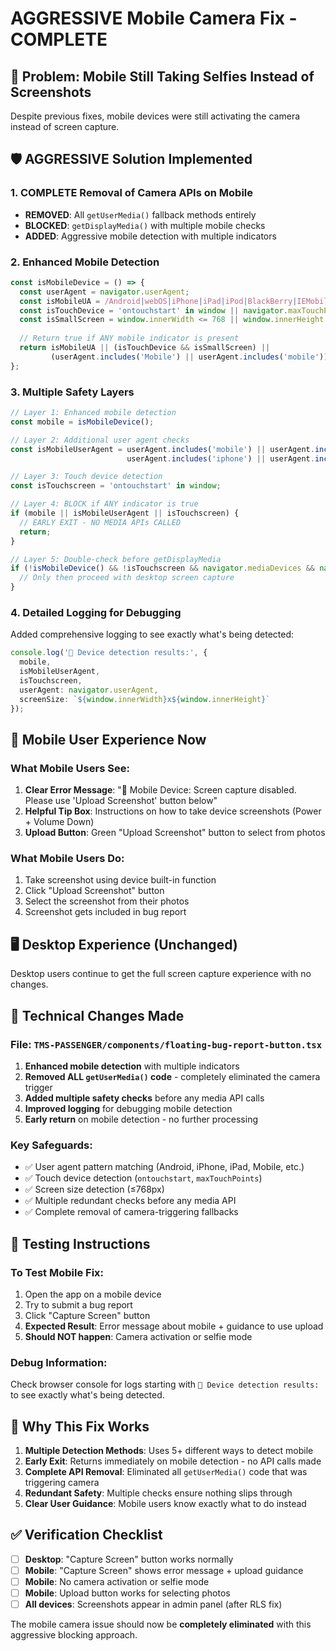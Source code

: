 # AGGRESSIVE Mobile Camera Fix - COMPLETE

## 🚨 Problem: Mobile Still Taking Selfies Instead of Screenshots

Despite previous fixes, mobile devices were still activating the camera instead of screen capture.

## 🛡️ AGGRESSIVE Solution Implemented

### 1. **COMPLETE Removal of Camera APIs on Mobile**
- **REMOVED**: All `getUserMedia()` fallback methods entirely
- **BLOCKED**: `getDisplayMedia()` with multiple mobile checks
- **ADDED**: Aggressive mobile detection with multiple indicators

### 2. **Enhanced Mobile Detection** 
```typescript
const isMobileDevice = () => {
  const userAgent = navigator.userAgent;
  const isMobileUA = /Android|webOS|iPhone|iPad|iPod|BlackBerry|IEMobile|Opera Mini|Mobile|mobile|CriOS/i.test(userAgent);
  const isTouchDevice = 'ontouchstart' in window || navigator.maxTouchPoints > 0;
  const isSmallScreen = window.innerWidth <= 768 || window.innerHeight <= 768;
  
  // Return true if ANY mobile indicator is present
  return isMobileUA || (isTouchDevice && isSmallScreen) || 
         (userAgent.includes('Mobile') || userAgent.includes('mobile'));
};
```

### 3. **Multiple Safety Layers**
```typescript
// Layer 1: Enhanced mobile detection
const mobile = isMobileDevice();

// Layer 2: Additional user agent checks
const isMobileUserAgent = userAgent.includes('mobile') || userAgent.includes('android') || 
                          userAgent.includes('iphone') || userAgent.includes('ipad');

// Layer 3: Touch device detection
const isTouchscreen = 'ontouchstart' in window;

// Layer 4: BLOCK if ANY indicator is true
if (mobile || isMobileUserAgent || isTouchscreen) {
  // EARLY EXIT - NO MEDIA APIs CALLED
  return;
}

// Layer 5: Double-check before getDisplayMedia
if (!isMobileDevice() && !isTouchscreen && navigator.mediaDevices && navigator.mediaDevices.getDisplayMedia) {
  // Only then proceed with desktop screen capture
}
```

### 4. **Detailed Logging for Debugging**
Added comprehensive logging to see exactly what's being detected:
```typescript
console.log('🐛 Device detection results:', {
  mobile,
  isMobileUserAgent,
  isTouchscreen,
  userAgent: navigator.userAgent,
  screenSize: `${window.innerWidth}x${window.innerHeight}`
});
```

## 📱 Mobile User Experience Now

### **What Mobile Users See:**
1. **Clear Error Message**: "📱 Mobile Device: Screen capture disabled. Please use 'Upload Screenshot' button below"
2. **Helpful Tip Box**: Instructions on how to take device screenshots (Power + Volume Down)
3. **Upload Button**: Green "Upload Screenshot" button to select from photos

### **What Mobile Users Do:**
1. Take screenshot using device built-in function
2. Click "Upload Screenshot" button
3. Select the screenshot from their photos
4. Screenshot gets included in bug report

## 🖥️ Desktop Experience (Unchanged)

Desktop users continue to get the full screen capture experience with no changes.

## 🔧 Technical Changes Made

### **File: `TMS-PASSENGER/components/floating-bug-report-button.tsx`**

1. **Enhanced mobile detection** with multiple indicators
2. **Removed ALL `getUserMedia()` code** - completely eliminated the camera trigger
3. **Added multiple safety checks** before any media API calls
4. **Improved logging** for debugging mobile detection
5. **Early return** on mobile detection - no further processing

### **Key Safeguards:**
- ✅ User agent pattern matching (Android, iPhone, iPad, Mobile, etc.)
- ✅ Touch device detection (`ontouchstart`, `maxTouchPoints`)
- ✅ Screen size detection (≤768px)
- ✅ Multiple redundant checks before any media API
- ✅ Complete removal of camera-triggering fallbacks

## 🧪 Testing Instructions

### **To Test Mobile Fix:**
1. Open the app on a mobile device
2. Try to submit a bug report
3. Click "Capture Screen" button
4. **Expected Result**: Error message about mobile + guidance to use upload
5. **Should NOT happen**: Camera activation or selfie mode

### **Debug Information:**
Check browser console for logs starting with `🐛 Device detection results:` to see exactly what's being detected.

## 🎯 Why This Fix Works

1. **Multiple Detection Methods**: Uses 5+ different ways to detect mobile
2. **Early Exit**: Returns immediately on mobile detection - no API calls made
3. **Complete API Removal**: Eliminated all `getUserMedia()` code that was triggering camera
4. **Redundant Safety**: Multiple checks ensure nothing slips through
5. **Clear User Guidance**: Mobile users know exactly what to do instead

## ✅ Verification Checklist

- [ ] **Desktop**: "Capture Screen" button works normally
- [ ] **Mobile**: "Capture Screen" shows error message + upload guidance  
- [ ] **Mobile**: No camera activation or selfie mode
- [ ] **Mobile**: Upload button works for selecting photos
- [ ] **All devices**: Screenshots appear in admin panel (after RLS fix)

The mobile camera issue should now be **completely eliminated** with this aggressive blocking approach.
















